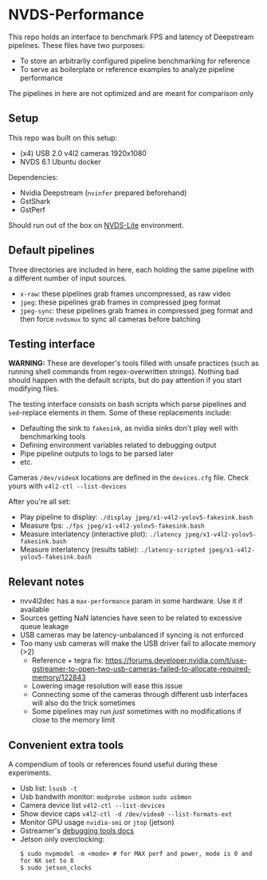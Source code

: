 # NVDS-Performance

This repo holds an interface to benchmark FPS and latency of Deepstream pipelines. These files have two purposes:

- To store an arbitrarliy configured pipeline benchmarking for reference
- To serve as boilerplate or reference examples to analyze pipeline performance

The pipelines in here are not optimized and are meant for comparison only

## Setup

This repo was built on this setup:
- (x4) USB 2.0 v4l2 cameras 1920x1080
- NVDS 6.1 Ubuntu docker

Dependencies:

- Nvidia Deepstream (`nvinfer` prepared beforehand)
- GstShark
- GstPerf

Should run out of the box on [NVDS-Lite](https://bitbucket.org/fadacatec-ondemand/nvds-lite/src/master/) environment.

## Default pipelines

Three directories are included in here, each holding the same pipeline with a different number of input sources.

- `x-raw`: these pipelines grab frames uncompressed, as raw video
- `jpeg`: these pipelines grab frames in compressed jpeg format
- `jpeg-sync`: these pipelines grab frames in compressed jpeg format and then force `nvdsmux` to sync all cameras before batching

## Testing interface

**WARNING:** These are developer's tools filled with unsafe practices (such as running shell commands from regex-overwritten strings). Nothing bad should happen with the default scripts, but do pay attention if you start modifying files.

The testing interface consists on bash scripts which parse pipelines and `sed`-replace elements in them. Some of these replacements include:

- Defaulting the sink to `fakesink`, as nvidia sinks don't play well with benchmarking tools
- Defining environment variables related to debugging output
- Pipe pipeline outputs to logs to be parsed later
- etc.

Cameras `/dev/videoX` locations are defined in the `devices.cfg` file. Check yours with `v4l2-ctl --list-devices`

After you're all set:

- Play pipeline to display: `./display jpeg/x1-v4l2-yolov5-fakesink.bash`
- Measure fps: `./fps jpeg/x1-v4l2-yolov5-fakesink.bash`
- Measure interlatency (interactive plot): `./latency jpeg/x1-v4l2-yolov5-fakesink.bash`
- Measure interlatency (results table): `./latency-scripted jpeg/x1-v4l2-yolov5-fakesink.bash`


## Relevant notes

- nvv4l2dec has a `max-performance` param in some hardware. Use it if available
- Sources getting NaN latencies have seen to be related to excessive queue leakage
- USB cameras may be latency-unbalanced if syncing is not enforced
- Too many usb cameras will make the USB driver fail to allocate memory (>2)
    - Reference + tegra fix: https://forums.developer.nvidia.com/t/use-gstreamer-to-open-two-usb-cameras-failed-to-allocate-required-memory/122843
    - Lowering image resolution will ease this issue
    - Connecting some of the cameras through different usb interfaces will also do the trick sometimes
    - Some pipelines may run *just* sometimes with no modifications if close to the memory limit

## Convenient extra tools

A compendium of tools or references found useful during these experiments.

- Usb list: `lsusb -t`
- Usb bandwith monitor: `modprobe usbmon` `sudo usbmon`
- Camera device list `v4l2-ctl --list-devices`
- Show device caps `v4l2-ctl -d /dev/video0 --list-formats-ext`
- Monitor GPU usage `nvidia-smi` or `jtop` (jetson)
- Gstreamer's [debugging tools docs](https://gstreamer.freedesktop.org/documentation/tutorials/basic/debugging-tools.html?gi-language=c)
- Jetson only overclocking:
    ```
    $ sudo nvpmodel -m <mode> # for MAX perf and power, mode is 0 and for NX set to 8
    $ sudo jetson_clocks
    ```